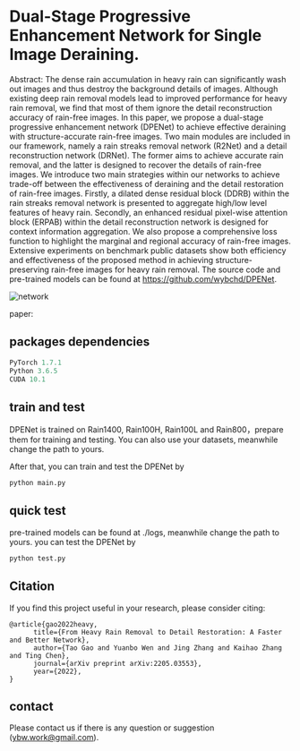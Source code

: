 # Dual-Stage Progressive Enhancement Network for Single Image Deraining.

Abstract: The dense rain accumulation in heavy rain can significantly wash out images and thus destroy the background details of images. Although existing deep rain removal models lead to improved performance for heavy rain removal, we find that most of them ignore the detail reconstruction accuracy of rain-free images. In this paper, we propose a dual-stage progressive enhancement network (DPENet) to achieve effective deraining with structure-accurate rain-free images. Two main modules are included in our framework, namely a rain streaks removal network (R2Net) and a detail reconstruction network (DRNet). The former aims to achieve accurate rain removal, and the latter is designed to recover the details of rain-free images. We introduce two main strategies within our networks to achieve trade-off between the effectiveness of deraining and the detail restoration of rain-free images. Firstly, a dilated dense residual block (DDRB) within the rain streaks removal network is presented to aggregate high/low level features of heavy rain. Secondly, an enhanced residual pixel-wise attention block (ERPAB) within the detail reconstruction network is designed for context information aggregation. We also propose a comprehensive loss function to highlight the marginal and regional accuracy of rain-free images. Extensive experiments on benchmark public datasets show both efficiency and effectiveness of the proposed method in achieving structure-preserving rain-free images for heavy rain removal. The source code and pre-trained models can be found at https://github.com/wybchd/DPENet.

![network](https://user-images.githubusercontent.com/90954637/167078409-a8323ec3-517e-4cc9-ba5e-3e948f313ca0.png)

paper:

## packages dependencies
```python
PyTorch 1.7.1
Python 3.6.5
CUDA 10.1
```

## train and test
DPENet is trained on Rain1400, Rain100H, Rain100L and Rain800，prepare them for training and testing. You can also use your datasets, meanwhile change the path to yours.

After that, you can train and test the DPENet by

```python
python main.py
```

## quick test
pre-trained models can be found at ./logs, meanwhile change the path to yours. you can test the DPENet by

```python
python test.py
```

## Citation
If you find this project useful in your research, please consider citing:

```
@article{gao2022heavy,
      title={From Heavy Rain Removal to Detail Restoration: A Faster and Better Network}, 
      author={Tao Gao and Yuanbo Wen and Jing Zhang and Kaihao Zhang and Ting Chen},
      journal={arXiv preprint arXiv:2205.03553},
      year={2022},
}
```

## contact
Please contact us if there is any question or suggestion (ybw.work@gmail.com).
